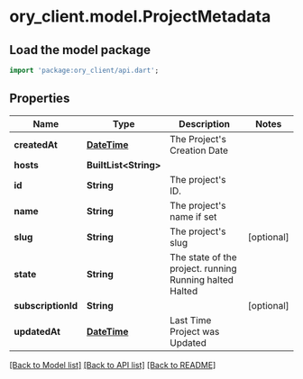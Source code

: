 # ory_client.model.ProjectMetadata

## Load the model package
```dart
import 'package:ory_client/api.dart';
```

## Properties
Name | Type | Description | Notes
------------ | ------------- | ------------- | -------------
**createdAt** | [**DateTime**](DateTime.md) | The Project's Creation Date | 
**hosts** | **BuiltList&lt;String&gt;** |  | 
**id** | **String** | The project's ID. | 
**name** | **String** | The project's name if set | 
**slug** | **String** | The project's slug | [optional] 
**state** | **String** | The state of the project. running Running halted Halted | 
**subscriptionId** | **String** |  | [optional] 
**updatedAt** | [**DateTime**](DateTime.md) | Last Time Project was Updated | 

[[Back to Model list]](../README.md#documentation-for-models) [[Back to API list]](../README.md#documentation-for-api-endpoints) [[Back to README]](../README.md)


